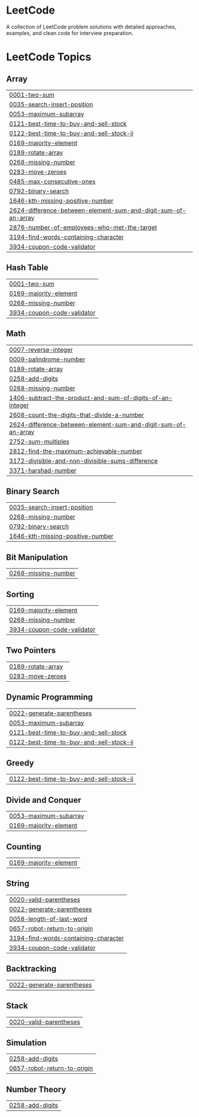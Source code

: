 # LeetCode
A collection of LeetCode problem solutions with detailed approaches, examples, and clean code for interview preparation.

<!---LeetCode Topics Start-->
# LeetCode Topics
## Array
|  |
| ------- |
| [0001-two-sum](https://github.com/Harsha-2603/LeetCode/tree/master/0001-two-sum) |
| [0035-search-insert-position](https://github.com/Harsha-2603/LeetCode/tree/master/0035-search-insert-position) |
| [0053-maximum-subarray](https://github.com/Harsha-2603/LeetCode/tree/master/0053-maximum-subarray) |
| [0121-best-time-to-buy-and-sell-stock](https://github.com/Harsha-2603/LeetCode/tree/master/0121-best-time-to-buy-and-sell-stock) |
| [0122-best-time-to-buy-and-sell-stock-ii](https://github.com/Harsha-2603/LeetCode/tree/master/0122-best-time-to-buy-and-sell-stock-ii) |
| [0169-majority-element](https://github.com/Harsha-2603/LeetCode/tree/master/0169-majority-element) |
| [0189-rotate-array](https://github.com/Harsha-2603/LeetCode/tree/master/0189-rotate-array) |
| [0268-missing-number](https://github.com/Harsha-2603/LeetCode/tree/master/0268-missing-number) |
| [0283-move-zeroes](https://github.com/Harsha-2603/LeetCode/tree/master/0283-move-zeroes) |
| [0485-max-consecutive-ones](https://github.com/Harsha-2603/LeetCode/tree/master/0485-max-consecutive-ones) |
| [0792-binary-search](https://github.com/Harsha-2603/LeetCode/tree/master/0792-binary-search) |
| [1646-kth-missing-positive-number](https://github.com/Harsha-2603/LeetCode/tree/master/1646-kth-missing-positive-number) |
| [2624-difference-between-element-sum-and-digit-sum-of-an-array](https://github.com/Harsha-2603/LeetCode/tree/master/2624-difference-between-element-sum-and-digit-sum-of-an-array) |
| [2876-number-of-employees-who-met-the-target](https://github.com/Harsha-2603/LeetCode/tree/master/2876-number-of-employees-who-met-the-target) |
| [3194-find-words-containing-character](https://github.com/Harsha-2603/LeetCode/tree/master/3194-find-words-containing-character) |
| [3934-coupon-code-validator](https://github.com/Harsha-2603/LeetCode/tree/master/3934-coupon-code-validator) |
## Hash Table
|  |
| ------- |
| [0001-two-sum](https://github.com/Harsha-2603/LeetCode/tree/master/0001-two-sum) |
| [0169-majority-element](https://github.com/Harsha-2603/LeetCode/tree/master/0169-majority-element) |
| [0268-missing-number](https://github.com/Harsha-2603/LeetCode/tree/master/0268-missing-number) |
| [3934-coupon-code-validator](https://github.com/Harsha-2603/LeetCode/tree/master/3934-coupon-code-validator) |
## Math
|  |
| ------- |
| [0007-reverse-integer](https://github.com/Harsha-2603/LeetCode/tree/master/0007-reverse-integer) |
| [0009-palindrome-number](https://github.com/Harsha-2603/LeetCode/tree/master/0009-palindrome-number) |
| [0189-rotate-array](https://github.com/Harsha-2603/LeetCode/tree/master/0189-rotate-array) |
| [0258-add-digits](https://github.com/Harsha-2603/LeetCode/tree/master/0258-add-digits) |
| [0268-missing-number](https://github.com/Harsha-2603/LeetCode/tree/master/0268-missing-number) |
| [1406-subtract-the-product-and-sum-of-digits-of-an-integer](https://github.com/Harsha-2603/LeetCode/tree/master/1406-subtract-the-product-and-sum-of-digits-of-an-integer) |
| [2608-count-the-digits-that-divide-a-number](https://github.com/Harsha-2603/LeetCode/tree/master/2608-count-the-digits-that-divide-a-number) |
| [2624-difference-between-element-sum-and-digit-sum-of-an-array](https://github.com/Harsha-2603/LeetCode/tree/master/2624-difference-between-element-sum-and-digit-sum-of-an-array) |
| [2752-sum-multiples](https://github.com/Harsha-2603/LeetCode/tree/master/2752-sum-multiples) |
| [2812-find-the-maximum-achievable-number](https://github.com/Harsha-2603/LeetCode/tree/master/2812-find-the-maximum-achievable-number) |
| [3172-divisible-and-non-divisible-sums-difference](https://github.com/Harsha-2603/LeetCode/tree/master/3172-divisible-and-non-divisible-sums-difference) |
| [3371-harshad-number](https://github.com/Harsha-2603/LeetCode/tree/master/3371-harshad-number) |
## Binary Search
|  |
| ------- |
| [0035-search-insert-position](https://github.com/Harsha-2603/LeetCode/tree/master/0035-search-insert-position) |
| [0268-missing-number](https://github.com/Harsha-2603/LeetCode/tree/master/0268-missing-number) |
| [0792-binary-search](https://github.com/Harsha-2603/LeetCode/tree/master/0792-binary-search) |
| [1646-kth-missing-positive-number](https://github.com/Harsha-2603/LeetCode/tree/master/1646-kth-missing-positive-number) |
## Bit Manipulation
|  |
| ------- |
| [0268-missing-number](https://github.com/Harsha-2603/LeetCode/tree/master/0268-missing-number) |
## Sorting
|  |
| ------- |
| [0169-majority-element](https://github.com/Harsha-2603/LeetCode/tree/master/0169-majority-element) |
| [0268-missing-number](https://github.com/Harsha-2603/LeetCode/tree/master/0268-missing-number) |
| [3934-coupon-code-validator](https://github.com/Harsha-2603/LeetCode/tree/master/3934-coupon-code-validator) |
## Two Pointers
|  |
| ------- |
| [0189-rotate-array](https://github.com/Harsha-2603/LeetCode/tree/master/0189-rotate-array) |
| [0283-move-zeroes](https://github.com/Harsha-2603/LeetCode/tree/master/0283-move-zeroes) |
## Dynamic Programming
|  |
| ------- |
| [0022-generate-parentheses](https://github.com/Harsha-2603/LeetCode/tree/master/0022-generate-parentheses) |
| [0053-maximum-subarray](https://github.com/Harsha-2603/LeetCode/tree/master/0053-maximum-subarray) |
| [0121-best-time-to-buy-and-sell-stock](https://github.com/Harsha-2603/LeetCode/tree/master/0121-best-time-to-buy-and-sell-stock) |
| [0122-best-time-to-buy-and-sell-stock-ii](https://github.com/Harsha-2603/LeetCode/tree/master/0122-best-time-to-buy-and-sell-stock-ii) |
## Greedy
|  |
| ------- |
| [0122-best-time-to-buy-and-sell-stock-ii](https://github.com/Harsha-2603/LeetCode/tree/master/0122-best-time-to-buy-and-sell-stock-ii) |
## Divide and Conquer
|  |
| ------- |
| [0053-maximum-subarray](https://github.com/Harsha-2603/LeetCode/tree/master/0053-maximum-subarray) |
| [0169-majority-element](https://github.com/Harsha-2603/LeetCode/tree/master/0169-majority-element) |
## Counting
|  |
| ------- |
| [0169-majority-element](https://github.com/Harsha-2603/LeetCode/tree/master/0169-majority-element) |
## String
|  |
| ------- |
| [0020-valid-parentheses](https://github.com/Harsha-2603/LeetCode/tree/master/0020-valid-parentheses) |
| [0022-generate-parentheses](https://github.com/Harsha-2603/LeetCode/tree/master/0022-generate-parentheses) |
| [0058-length-of-last-word](https://github.com/Harsha-2603/LeetCode/tree/master/0058-length-of-last-word) |
| [0657-robot-return-to-origin](https://github.com/Harsha-2603/LeetCode/tree/master/0657-robot-return-to-origin) |
| [3194-find-words-containing-character](https://github.com/Harsha-2603/LeetCode/tree/master/3194-find-words-containing-character) |
| [3934-coupon-code-validator](https://github.com/Harsha-2603/LeetCode/tree/master/3934-coupon-code-validator) |
## Backtracking
|  |
| ------- |
| [0022-generate-parentheses](https://github.com/Harsha-2603/LeetCode/tree/master/0022-generate-parentheses) |
## Stack
|  |
| ------- |
| [0020-valid-parentheses](https://github.com/Harsha-2603/LeetCode/tree/master/0020-valid-parentheses) |
## Simulation
|  |
| ------- |
| [0258-add-digits](https://github.com/Harsha-2603/LeetCode/tree/master/0258-add-digits) |
| [0657-robot-return-to-origin](https://github.com/Harsha-2603/LeetCode/tree/master/0657-robot-return-to-origin) |
## Number Theory
|  |
| ------- |
| [0258-add-digits](https://github.com/Harsha-2603/LeetCode/tree/master/0258-add-digits) |
<!---LeetCode Topics End-->